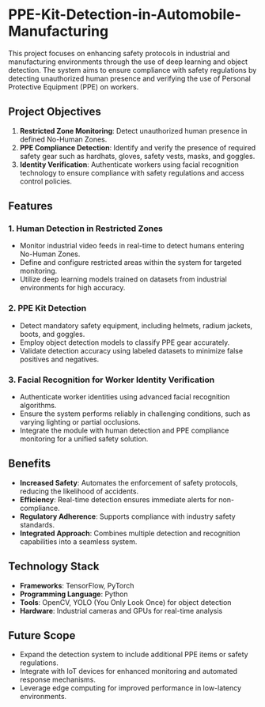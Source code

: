 # PPE-Kit-Detection-in-Automobile-Manufacturing 

This project focuses on enhancing safety protocols in industrial and manufacturing environments through the use of deep learning and object detection. The system aims to ensure compliance with safety regulations by detecting unauthorized human presence and verifying the use of Personal Protective Equipment (PPE) on workers.  

## Project Objectives  

1. **Restricted Zone Monitoring**: Detect unauthorized human presence in defined No-Human Zones.  
2. **PPE Compliance Detection**: Identify and verify the presence of required safety gear such as hardhats, gloves, safety vests, masks, and goggles.  
3. **Identity Verification**: Authenticate workers using facial recognition technology to ensure compliance with safety regulations and access control policies.  

## Features  

### 1. Human Detection in Restricted Zones  
- Monitor industrial video feeds in real-time to detect humans entering No-Human Zones.  
- Define and configure restricted areas within the system for targeted monitoring.  
- Utilize deep learning models trained on datasets from industrial environments for high accuracy.  

### 2. PPE Kit Detection  
- Detect mandatory safety equipment, including helmets, radium jackets, boots, and goggles.  
- Employ object detection models to classify PPE gear accurately.  
- Validate detection accuracy using labeled datasets to minimize false positives and negatives.  

### 3. Facial Recognition for Worker Identity Verification  
- Authenticate worker identities using advanced facial recognition algorithms.  
- Ensure the system performs reliably in challenging conditions, such as varying lighting or partial occlusions.  
- Integrate the module with human detection and PPE compliance monitoring for a unified safety solution.  

## Benefits  

- **Increased Safety**: Automates the enforcement of safety protocols, reducing the likelihood of accidents.  
- **Efficiency**: Real-time detection ensures immediate alerts for non-compliance.  
- **Regulatory Adherence**: Supports compliance with industry safety standards.  
- **Integrated Approach**: Combines multiple detection and recognition capabilities into a seamless system.  

## Technology Stack  

- **Frameworks**: TensorFlow, PyTorch  
- **Programming Language**: Python  
- **Tools**: OpenCV, YOLO (You Only Look Once) for object detection  
- **Hardware**: Industrial cameras and GPUs for real-time analysis  

## Future Scope

- Expand the detection system to include additional PPE items or safety regulations.
- Integrate with IoT devices for enhanced monitoring and automated response mechanisms.
- Leverage edge computing for improved performance in low-latency environments.
